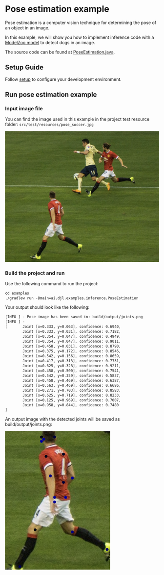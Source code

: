 # Pose estimation example

Pose estimation is a computer vision technique for determining the pose of an object in an image.

In this example, we will show you how to implement inference code with a [ModelZoo model](../../docs/model-zoo.md) to detect dogs in an image.

The source code can be found at [PoseEstimation.java](../src/main/java/ai/djl/examples/inference/PoseEstimation.java).

## Setup Guide

Follow [setup](../../docs/development/setup.md) to configure your development environment.

## Run pose estimation example

### Input image file
You can find the image used in this example in the project test resource folder: `src/test/resources/pose_soccer.jpg`

![soccer](../src/test/resources/pose_soccer.png)

### Build the project and run
Use the following command to run the project:
```
cd examples
./gradlew run -Dmain=ai.djl.examples.inference.PoseEstimation
```

Your output should look like the following:
```text
[INFO ] - Pose image has been saved in: build/output/joints.png
[INFO ] - 
[       Joint [x=0.333, y=0.063], confidence: 0.6940,
        Joint [x=0.333, y=0.031], confidence: 0.7182,
        Joint [x=0.354, y=0.047], confidence: 0.4949,
        Joint [x=0.354, y=0.047], confidence: 0.9011,
        Joint [x=0.458, y=0.031], confidence: 0.8790,
        Joint [x=0.375, y=0.172], confidence: 0.8546,
        Joint [x=0.542, y=0.156], confidence: 0.8659,
        Joint [x=0.417, y=0.313], confidence: 0.7731,
        Joint [x=0.625, y=0.328], confidence: 0.9211,
        Joint [x=0.458, y=0.500], confidence: 0.7541,
        Joint [x=0.542, y=0.359], confidence: 0.5837,
        Joint [x=0.458, y=0.469], confidence: 0.6387,
        Joint [x=0.563, y=0.469], confidence: 0.6686,
        Joint [x=0.271, y=0.703], confidence: 0.8583,
        Joint [x=0.625, y=0.719], confidence: 0.8233,
        Joint [x=0.125, y=0.969], confidence: 0.7007,
        Joint [x=0.958, y=0.844], confidence: 0.7480
]
```

An output image with the detected joints will be saved as build/output/joints.png:

![joints](img/joints.png)
